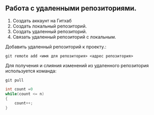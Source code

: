 ## Работа с удаленными репозиториями.

1. Создать аккаунт на Гитхаб
2. Создать локальный репозиторий.
3. Создать удаленный репозиторий.
4. Связать удаленный репозиторий с локальным.

Добавить удаленный репозиторий к проекту.:
```
git remote add <имя для репозитория> <адрес репозитория>
```

Для получения и слияния изменений из удаленного репозитория используется команда:
```
git pull
```


```C#
int count =0 
while(count <= n)
{
    count++;
}
```
